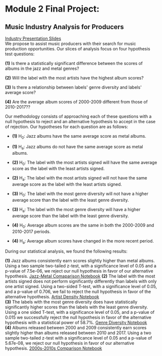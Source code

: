 # Module 2 Final Project: 
## Music Industry Analysis for Producers
[Industry Presentation Slides](https://docs.google.com/presentation/d/102XJzzTyGXwBd3s3WvtfC0avcXfHVpAipzfFGSrTGwo/edit?usp=sharing)  
We propose to assist music producers with their search for music production opportunities. Our slices of analysis focus on four hypothesis test questions:  

**(1)** Is there a statistically significant difference between the scores of albums in the jazz and metal genres?

**(2)** Will the label with the most artists have the highest album scores? 

**(3)** Is there a relationship between labels' genre diversity and labels' average score?  

**(4)** Are the average album scores of 2000-2009 different from those of 2010-2017??  

Our methodology consists of approaching each of these questions with a null hypothesis to reject and an alternative hypothesis to accept in the case of rejection. Our hypotheses for each question are as follows:  

* **(1)** H<sub>0</sub>: Jazz albums have the same average score as metal albums.  
* **(1)** H<sub>a</sub>: Jazz albums do not have the same average score as metal albums. 

* **(2)** H<sub>0</sub>: The label with the most artists signed will have the same average score as the label with the least artists signed.
* **(2)** H<sub>a</sub>: The label with the most artists signed will not have the same average score as the label with the least artists signed.

* **(3)** H<sub>0</sub>: The label with the most genre diversity will not have a higher average score than the label with the least genre diversity. 
* **(3)** H<sub>a</sub>: The label with the most genre diversity will have a higher average score than the label with the least genre diversity.  

* **(4)** H<sub>0</sub>: Average album scores are the same in both the 2000-2009 and 2010-2017 periods.  
* **(4)** H<sub>a</sub>: Average album scores have changed in the more recent period. 

During our statistical analysis, we found the following results:

**(1)** Jazz albums consistently earn scores slightly higher than metal albums. Using a two sample two-tailed z-test, with a significance level of 0.05 and a p-value of 7.5e-06, we reject our null hypothesis in favor of our alternative hypothesis. [Jazz-Metal Comaparison Notebook](jazz_vs_metal.ipynb)
**(2)** The label with the most artists signed does not perform significantly differently than labels with only one artist signed. Using a two-sided T-test, with a significance level of 0.05, and a p-value of 0.706, we fail to reject the null hypothesis in favor of the alternative hypothesis. [Artist Density Notebook](artist_density.ipynb)  
**(3)** The labels with the most genre diversity does have statistically significantly higher scores than the labels with the least genre diversity. Using a one sided T-test, with a significance level of 0.05, and a p-value of 0.015 we successfully reject the null hypothesis in favor of the alternative hypothesis with a statistical power of 58.7%. [Genre Diversity Notebook](label_genre.ipynb)  
**(4)** Albums released between 2000 and 2009 consistently earn scores slightly higher than albums released between 2010 and 2017. Using a two sample two-tailed z-test with a significance level of 0.05 and a p-value of 5.67e-08, we reject our null hypothesis in favor of our alternative hypothesis. [2000s-2010s Comparison Notebook](scores_over_time.ipynb)
